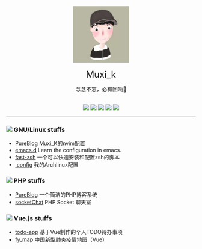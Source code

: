 

<div align="center">
	<img width="150" src="https://raw.githubusercontent.com/muxik/muxik/master/assets/image/Muxi_k.jpeg">
	<p>
		<font size="5">Muxi_k</font>
  </p>
	<p>念念不忘，必有回响🍃</p><br/>
  <img src="https://img.shields.io/badge/php-%23777BB4.svg?&style=for-the-badge&logo=php&logoColor=white">
  <img src="https://img.shields.io/badge/javascript-%23F7DF1E.svg?&style=for-the-badge&logo=javascript&logoColor=white">
  <img src="https://img.shields.io/badge/python-%233776AB.svg?&style=for-the-badge&logo=python&logoColor=white">
  <img src="https://img.shields.io/badge/Vue.js-%234FC08D.svg?&style=for-the-badge&logo=Vue.js&logoColor=white">
  <img src="https://img.shields.io/badge/Laravel-%23FF2D20.svg?&style=for-the-badge&logo=laravel&logoColor=white">
</div>




----

### <img src="https://simpleicons.org/icons/linux.svg" width="28" /> GNU/Linux stuffs
- [PureBlog](https://github.com/muxik/nvim) Muxi_K的nvim配置
- [emacs.d](https://github.com/muxik/emacs.d) Learn the configuration in emacs.
- [fast-zsh](https://github.com/muxik/fast-zsh) 一个可以快速安装和配置zsh的脚本
- [.config](https://github.com/muxik/.config/tree/master/bspwm) 我的Archlinux配置

### <img src="https://simpleicons.org/icons/php.svg" width="28" /> PHP stuffs
- [PureBlog](https://github.com/muxik/PureBlog) 一个简洁的PHP博客系统
- [socketChat](https://github.com/muxik/socketChat) PHP Socket 聊天室


### <img src="https://simpleicons.org/icons/vue-dot-js.svg" width="28"/> Vue.js stuffs
- [todo-app](https://github.com/muxik/todo-app) 基于Vue制作的个人TODO待办事项
- [fy_map](https://github.com/muxik/fy_map) 中国新型肺炎疫情地图（Vue）

